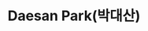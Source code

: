 ---
layout: page
title: Daesan Park(박대산)
description: M.S Program
img: /assets/img/박대산.jpg
importance: 2024
category: current
redirect: https://www.linkedin.com/in/daesan-park-857611350
---